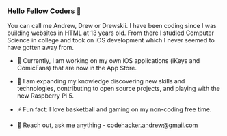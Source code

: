 ### Hello Fellow Coders 👋
You can call me Andrew, Drew or Drewskii. I have been coding since I was building websites in HTML at 13 years old. From there I studied Computer Science in college and took on iOS development which I never seemed to have gotten away from.

- 🔭 Currently, I am working on my own iOS applications (iKeys and ComicFans) that are now in the App Store.
  
- 🌱 I am expanding my knowledge discovering new skills and technologies, contributing to open source projects, and playing with the new Raspberry Pi 5.
  
- ⚡ Fun fact: I love basketball and gaming on my non-coding free time.

- 💬 Reach out, ask me anything - codehacker.andrew@gmail.com
  

<!--
**IronHacker74/IronHacker74** is a ✨ _special_ ✨ repository because its `README.md` (this file) appears on your GitHub profile.

Here are some ideas to get you started:

- 🔭 I’m currently working on ...
- 🌱 I’m currently learning ...
- 👯 I’m looking to collaborate on ...
- 🤔 I’m looking for help with ...
- 💬 Ask me about ...
- 📫 How to reach me: ...
- 😄 Pronouns: ...
- ⚡ Fun fact: ...
-->
